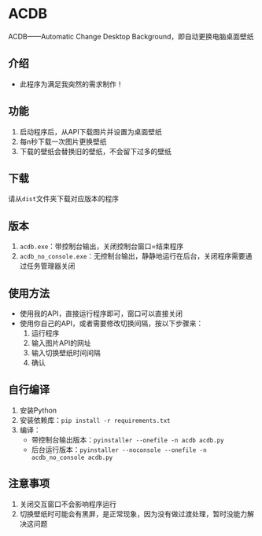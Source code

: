 # ACDB
ACDB——Automatic Change Desktop Background，即自动更换电脑桌面壁纸

## 介绍
+ 此程序为满足我突然的需求制作！

## 功能
1. 启动程序后，从API下载图片并设置为桌面壁纸
2. 每n秒下载一次图片更换壁纸
3. 下载的壁纸会替换旧的壁纸，不会留下过多的壁纸

## 下载
请从`dist`文件夹下载对应版本的程序

## 版本
1. `acdb.exe`：带控制台输出，关闭控制台窗口=结束程序
2. `acdb_no_console.exe`：无控制台输出，静静地运行在后台，关闭程序需要通过任务管理器关闭

## 使用方法
+ 使用我的API，直接运行程序即可，窗口可以直接关闭
+ 使用你自己的API，或者需要修改切换间隔，按以下步骤来：
  1. 运行程序
  2. 输入图片API的网址
  3. 输入切换壁纸时间间隔
  4. 确认

## 自行编译
1. 安装Python
2. 安装依赖库：`pip install -r requirements.txt`
3. 编译：
   + 带控制台输出版本：`pyinstaller --onefile -n acdb acdb.py`
   + 后台运行版本：`pyinstaller --noconsole --onefile -n acdb_no_console acdb.py`

## 注意事项
1. 关闭交互窗口不会影响程序运行
2. 切换壁纸时可能会有黑屏，是正常现象，因为没有做过渡处理，暂时没能力解决这问题